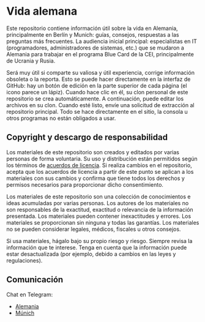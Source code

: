 # Vida alemana

Este repositorio contiene información útil sobre la vida en Alemania, principalmente en Berlín y Munich: guías, consejos, respuestas a las preguntas más frecuentes. La audiencia inicial principal: especialistas en IT (programadores, administradores de sistemas, etc.) que se mudaron a Alemania para trabajar en el programa Blue Card de la CEI, principalmente de Ucrania y Rusia.

Será muy útil si comparte su valiosa y útil experiencia, corrige información obsoleta o la reporta. Esto se puede hacer directamente en la interfaz de GitHub: hay un botón de edición en la parte superior de cada página (el icono parece un lápiz). Cuando hace clic en él, su clon personal de este repositorio se crea automáticamente. A continuación, puede editar los archivos en su clon. Cuando esté listo, envíe una solicitud de extracción al repositorio principal. Todo se hace directamente en el sitio, la consola u otros programas no están obligados a usar.

## Copyright y descargo de responsabilidad

Los materiales de este repositorio son creados y editados por varias personas de forma voluntaria. Su uso y distribución están permitidos según los términos de [acuerdos de licencia](LICENSE.md). Si realiza cambios en el repositorio, acepta que los acuerdos de licencia a partir de este punto se aplican a los materiales con sus cambios y confirma que tiene todos los derechos y permisos necesarios para proporcionar dicho consentimiento.

Los materiales de este repositorio son una colección de conocimientos e ideas acumuladas por varias personas. Los autores de los materiales no son responsables de la exactitud, exactitud o relevancia de la información presentada. Los materiales pueden contener inexactitudes y errores. Los materiales se proporcionan sin ninguna y todas las garantías. Los materiales no se pueden considerar legales, médicos, fiscales u otros consejos.

Si usa materiales, hágalo bajo su propio riesgo y riesgo. Siempre revisa la información que te interese. Tenga en cuenta que la información puede estar desactualizada (por ejemplo, debido a cambios en las leyes y regulaciones).

## Comunicación

Chat en Telegram:

- [Alemania](https://t.me/alemania_es)
- [Múnich](https://t.me/munich_es)
